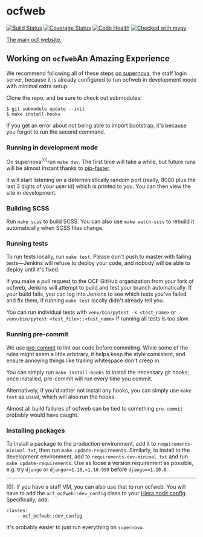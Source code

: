ocfweb
==========
[![Build Status](https://jenkins.ocf.berkeley.edu/buildStatus/icon?job=ocf/ocfweb/master)](https://jenkins.ocf.berkeley.edu/job/ocf/job/ocfweb/job/master)
[![Coverage Status](https://coveralls.io/repos/github/ocf/ocfweb/badge.svg?branch=master)](https://coveralls.io/github/ocf/ocfweb?branch=master)
[![Code Health](https://landscape.io/github/ocf/ocfweb/master/landscape.svg?style=flat)](https://landscape.io/github/ocf/ocfweb/master)
[![Checked with mypy](http://www.mypy-lang.org/static/mypy_badge.svg)](http://mypy-lang.org/)

[The main ocf website.](https://www.ocf.berkeley.edu/)


## Working on `ocfweb`An Amazing Experience

We recommend following all of these steps
[on supernova](https://www.ocf.berkeley.edu/docs/staff/procedures/ssh-supernova/),
the staff login server, because it is already configured to run ocfweb in
development mode with minimal extra setup.

Clone the repo, and be sure to check out submodules:

    $ git submodule update --init
    $ make install-hooks

If you get an error about not being able to import bootstrap, it's because you
forgot to run the second command.

### Running in development mode

On supernova<sup>[0]</sup>run `make dev`. The first time will take a while, but
future runs will be almost instant thanks to
[pip-faster](https://github.com/Yelp/pip-faster).

It will start listening on a deterministically random port (really, 8000 plus
the last 3 digits of your user id) which is printed to you. You can then view
the site in development.


### Building SCSS

Run `make scss` to build SCSS. You can also use `make watch-scss` to rebuild it
automatically when SCSS files change.


### Running tests

To run tests locally, run `make test`. Please don't push to master with
failing tests—Jenkins will refuse to deploy your code, and nobody will be able
to deploy until it's fixed.

If you make a pull request to the OCF GitHub organization from your fork of
ocfweb, Jenkins will attempt to build and test your branch automatically.
If your build fails, you can log into Jenkins to see which tests you've failed
and fix them, if running `make test` locally didn't already tell you.

You can run individual tests with `venv/bin/pytest -k <test_name>` or
`venv/bin/pytest <test_file>::<test_name>` if running all tests is too slow.


### Running pre-commit

We use [pre-commit](https://pre-commit.com/) to lint our code before commiting.
While some of the rules might seem a little arbitrary, it helps keep the style
consistent, and ensure annoying things like trailing whitespace don't creep in.

You can simply run `make install-hooks` to install the necessary git hooks;
once installed, pre-commit will run every time you commit.

Alternatively, if you'd rather not install any hooks, you can simply use `make
test` as usual, which will also run the hooks.

Almost all build failures of ocfweb can be tied to something `pre-commit`
probably would have caught.


### Installing packages

To install a package to the production environment, add it to
`requirements-minimal.txt`, then run `make update-requirements`. Similarly, to
install to the development environment, add to `requirements-dev-minimal.txt`
and run `make update-requirements`. Use as loose a version requirement as
possible, e.g. try `django` or `django>=1.10,<1.10.999` before
`django==1.10.0`.


-----

[0]: If you have a staff VM, you can also use that to run ocfweb. You will have
to add the `ocf_ocfweb::dev_config` class to your
[Hiera node config](https://github.com/ocf/puppet/tree/master/hieradata/nodes).
Specifically, add:

    classes:
        - ocf_ocfweb::dev_config

It's probably easier to just run everything on `supernova`.
